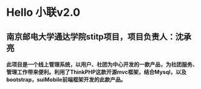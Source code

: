 # Hello 小联v2.0
## 南京邮电大学通达学院stitp项目，项目负责人：沈承亮
#### 此项目是一个线上管理系统，以用户、社团为中心开发的一款产品，为社团服务、管理工作带来便利。利用了ThinkPHP这款开源mvc框架，结合Mysql，以及bootstrap，suiMobile前端框架开发的此款产品。
